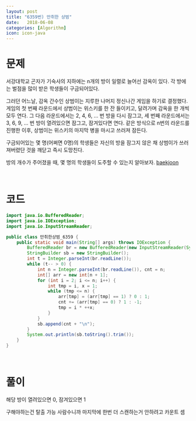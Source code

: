 ```yaml
---
layout: post
title: "6359번) 만취한 상범"
date:   2018-06-08
categories: [Algorithm]
icon: icon-java
---
```


# 문제
서강대학교 곤자가 기숙사의 지하에는 n개의 방이 일렬로 늘어선 감옥이 있다. 각 방에는 벌점을 많이 받은 학생들이 구금되어있다.

그러던 어느날, 감옥 간수인 상범이는 지루한 나머지 정신나간 게임을 하기로 결정했다. 게임의 첫 번째 라운드에서 상범이는 위스키를 한 잔 들이키고, 달려가며 감옥을 한 개씩 모두 연다. 그 다음 라운드에서는 2, 4, 6, ... 번 방을 다시 잠그고, 세 번째 라운드에서는 3, 6, 9, ... 번 방이 열려있으면 잠그고, 잠겨있다면 연다. 같은 방식으로 n번의 라운드를 진행한 이후, 상범이는 위스키의 마지막 병을 마시고 쓰러져 잠든다.

구금되어있는 몇 명(어쩌면 0명)의 학생들은 자신의 방을 잠그지 않은 채 상범이가 쓰러져버렸단 것을 깨닫고 즉시 도망친다.

방의 개수가 주어졌을 때, 몇 명의 학생들이 도주할 수 있는지 알아보자. [baekjoon](https://www.acmicpc.net/problem/6359)

<br>

# 코드
```java
import java.io.BufferedReader;
import java.io.IOException;
import java.io.InputStreamReader;

public class 만취한상범_6359 {
    public static void main(String[] args) throws IOException {
        BufferedReader br = new BufferedReader(new InputStreamReader(System.in));
        StringBuilder sb = new StringBuilder();
        int t = Integer.parseInt(br.readLine());
        while (t-- > 0) {
            int n = Integer.parseInt(br.readLine()), cnt = n;
            int[] arr = new int[n + 1];
            for (int i = 2; i <= n; i++) {
                int tmp = i, x = 1;
                while (tmp <= n) {
                    arr[tmp] = (arr[tmp] == 1) ? 0 : 1;
                    cnt += (arr[tmp] == 0) ? 1 : -1;
                    tmp = i * ++x;
                }
            }
            sb.append(cnt + "\n");
        }
        System.out.println(sb.toString().trim());
    }
}
```

<br>

# 풀이
해당 방이 열려있으면 0, 잠겨있으면 1

구해야하는건 탈출 가능 사람수니까 마지막에 한번 더 스캔하는거 안하려고 카운트 셈